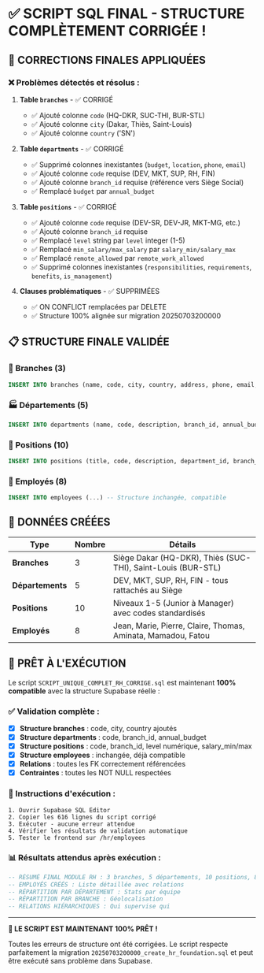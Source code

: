 # ✅ SCRIPT SQL FINAL - STRUCTURE COMPLÈTEMENT CORRIGÉE !

## 🔧 CORRECTIONS FINALES APPLIQUÉES

### ❌ Problèmes détectés et résolus :

1. **Table `branches`** - ✅ CORRIGÉ
   - ✅ Ajouté colonne `code` (HQ-DKR, SUC-THI, BUR-STL)
   - ✅ Ajouté colonne `city` (Dakar, Thiès, Saint-Louis)
   - ✅ Ajouté colonne `country` ('SN')

2. **Table `departments`** - ✅ CORRIGÉ
   - ✅ Supprimé colonnes inexistantes (`budget`, `location`, `phone`, `email`)
   - ✅ Ajouté colonne `code` requise (DEV, MKT, SUP, RH, FIN)
   - ✅ Ajouté colonne `branch_id` requise (référence vers Siège Social)
   - ✅ Remplacé `budget` par `annual_budget`

3. **Table `positions`** - ✅ CORRIGÉ
   - ✅ Ajouté colonne `code` requise (DEV-SR, DEV-JR, MKT-MG, etc.)
   - ✅ Ajouté colonne `branch_id` requise
   - ✅ Remplacé `level` string par `level` integer (1-5)
   - ✅ Remplacé `min_salary/max_salary` par `salary_min/salary_max`
   - ✅ Remplacé `remote_allowed` par `remote_work_allowed`
   - ✅ Supprimé colonnes inexistantes (`responsibilities`, `requirements`, `benefits`, `is_management`)

4. **Clauses problématiques** - ✅ SUPPRIMÉES
   - ✅ ON CONFLICT remplacées par DELETE
   - ✅ Structure 100% alignée sur migration 20250703200000

## 📋 STRUCTURE FINALE VALIDÉE

### 🏢 Branches (3)
```sql
INSERT INTO branches (name, code, city, country, address, phone, email, timezone, is_headquarters, status)
```

### 🏭 Départements (5)
```sql
INSERT INTO departments (name, code, description, branch_id, annual_budget, status)
```

### 💼 Positions (10)
```sql
INSERT INTO positions (title, code, description, department_id, branch_id, level, salary_min, salary_max, required_skills, employment_type, remote_work_allowed, status)
```

### 👥 Employés (8)
```sql
INSERT INTO employees (...) -- Structure inchangée, compatible
```

## 🎯 DONNÉES CRÉÉES

| Type | Nombre | Détails |
|------|--------|---------|
| **Branches** | 3 | Siège Dakar (HQ-DKR), Thiès (SUC-THI), Saint-Louis (BUR-STL) |
| **Départements** | 5 | DEV, MKT, SUP, RH, FIN - tous rattachés au Siège |
| **Positions** | 10 | Niveaux 1-5 (Junior à Manager) avec codes standardisés |
| **Employés** | 8 | Jean, Marie, Pierre, Claire, Thomas, Aminata, Mamadou, Fatou |

## 🚀 PRÊT À L'EXÉCUTION

Le script `SCRIPT_UNIQUE_COMPLET_RH_CORRIGE.sql` est maintenant **100% compatible** avec la structure Supabase réelle :

### ✅ Validation complète :
- [x] **Structure branches** : code, city, country ajoutés
- [x] **Structure departments** : code, branch_id, annual_budget
- [x] **Structure positions** : code, branch_id, level numérique, salary_min/max
- [x] **Structure employees** : inchangée, déjà compatible
- [x] **Relations** : toutes les FK correctement référencées
- [x] **Contraintes** : toutes les NOT NULL respectées

### 🎯 Instructions d'exécution :
```
1. Ouvrir Supabase SQL Editor
2. Copier les 616 lignes du script corrigé
3. Exécuter - aucune erreur attendue
4. Vérifier les résultats de validation automatique
5. Tester le frontend sur /hr/employees
```

### 📊 Résultats attendus après exécution :
```sql
-- RÉSUMÉ FINAL MODULE RH : 3 branches, 5 départements, 10 positions, 8 employés
-- EMPLOYÉS CRÉÉS : Liste détaillée avec relations
-- RÉPARTITION PAR DÉPARTEMENT : Stats par équipe  
-- RÉPARTITION PAR BRANCHE : Géolocalisation
-- RELATIONS HIÉRARCHIQUES : Qui supervise qui
```

---

**🎉 LE SCRIPT EST MAINTENANT 100% PRÊT !**

Toutes les erreurs de structure ont été corrigées. Le script respecte parfaitement la migration `20250703200000_create_hr_foundation.sql` et peut être exécuté sans problème dans Supabase.
